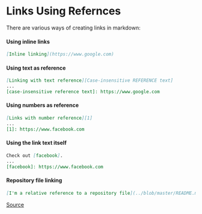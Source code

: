 # Links Using Refernces

There are various ways of creating links in markdown:

#### Using inline links
```markdown
[Inline linking](https://www.google.com)
```

#### Using text as reference
```markdown
[Linking with text reference][Case-insensitive REFERENCE text]
...
[case-insensitive reference text]: https://www.google.com
```

#### Using numbers as reference
```markdown
[Links with number reference][1]
...
[1]: https://www.facebook.com
```

#### Using the link text itself
``` markdown
Check out [facebook].
...
[facebook]: https://www.facebook.com
```

#### Repository file linking
```markdown
[I'm a relative reference to a repository file](../blob/master/README.md)
```


[Source]

[source]: https://github.com/adam-p/markdown-here/wiki/Markdown-Cheatsheet#links
